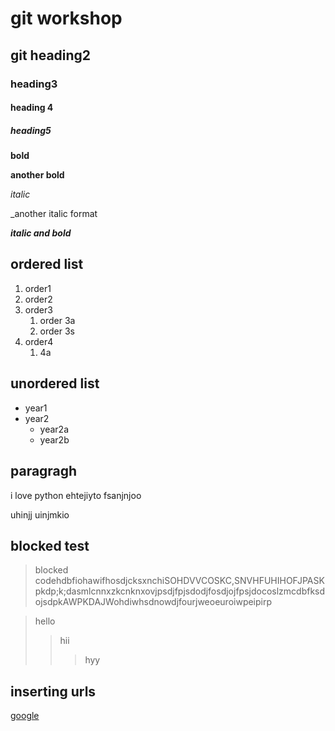 # git workshop
## git heading2
### heading3
#### heading 4
##### heading5

**bold**



__another bold__


*italic*



_another italic format

_**italic and bold**_

## ordered list
1. order1
2. order2
3. order3
    1. order 3a
    2. order 3s
4. order4
    1. 4a
## unordered list

- year1
- year2
    * year2a
    * year2b

## paragragh
i love python
ehtejiyto
fsanjnjoo

uhinjj
uinjmkio

## blocked test
> blocked codehdbfiohawifhosdjcksxnchiSOHDVVCOSKC,SNVHFUHIHOFJPASKpkdp;k;dasmlcnnxzkcnknxovjpsdjfpjsdodjfosdjojfpsjdocoslzmcdbfksdojsdpkAWPKDAJWohdiwhsdnowdjfourjweoeuroiwpeipirp


> hello
>> hii
>>> hyy

## inserting urls
[google](https://www.google.com/)
